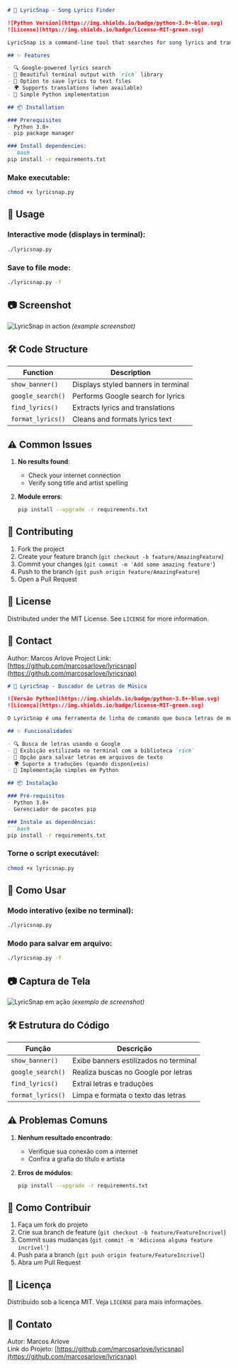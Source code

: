 
```markdown
# 🎵 LyricSnap - Song Lyrics Finder

![Python Version](https://img.shields.io/badge/python-3.8+-blue.svg)
![License](https://img.shields.io/badge/license-MIT-green.svg)

LyricSnap is a command-line tool that searches for song lyrics and translations from Letras.mus.br, displaying them in a beautifully formatted way or saving to a file.

## ✨ Features

- 🔍 Google-powered lyrics search
- 🎨 Beautiful terminal output with `rich` library
- 💾 Option to save lyrics to text files
- 🌍 Supports translations (when available)
- 🐍 Simple Python implementation

## 📦 Installation

### Prerequisites
- Python 3.8+
- pip package manager

### Install dependencies:
```bash
pip install -r requirements.txt
```

### Make executable:
```bash
chmod +x lyricsnap.py
```

## 🚀 Usage

### Interactive mode (displays in terminal):
```bash
./lyricsnap.py
```

### Save to file mode:
```bash
./lyricsnap.py -f
```

## 📷 Screenshot

![LyricSnap in action](https://i.imgur.com/EXAMPLE.png) *(example screenshot)*

## 🛠️ Code Structure

| Function | Description |
|----------|-------------|
| `show_banner()` | Displays styled banners in terminal |
| `google_search()` | Performs Google search for lyrics |
| `find_lyrics()` | Extracts lyrics and translations |
| `format_lyrics()` | Cleans and formats lyrics text |

## ⚠️ Common Issues

1. **No results found**:
   - Check your internet connection
   - Verify song title and artist spelling

2. **Module errors**:
   ```bash
   pip install --upgrade -r requirements.txt
   ```

## 🤝 Contributing

1. Fork the project
2. Create your feature branch (`git checkout -b feature/AmazingFeature`)
3. Commit your changes (`git commit -m 'Add some amazing feature'`)
4. Push to the branch (`git push origin feature/AmazingFeature`)
5. Open a Pull Request

## 📜 License

Distributed under the MIT License. See `LICENSE` for more information.

## 📧 Contact

Author: Marcos Arlove
Project Link: [https://github.com/marcosarlove/lyricsnap](https://github.com/marcosarlove/lyricsnap)









```markdown
# 🎵 LyricSnap - Buscador de Letras de Música

![Versão Python](https://img.shields.io/badge/python-3.8+-blue.svg)
![Licença](https://img.shields.io/badge/license-MIT-green.svg)

O LyricSnap é uma ferramenta de linha de comando que busca letras de música e traduções no Letras.mus.br, exibindo-as de forma bonita no terminal ou salvando em arquivo.

## ✨ Funcionalidades

- 🔍 Busca de letras usando o Google
- 🎨 Exibição estilizada no terminal com a biblioteca `rich`
- 💾 Opção para salvar letras em arquivos de texto
- 🌍 Suporte a traduções (quando disponíveis)
- 🐍 Implementação simples em Python

## 📦 Instalação

### Pré-requisitos
- Python 3.8+
- Gerenciador de pacotes pip

### Instale as dependências:
```bash
pip install -r requirements.txt
```

### Torne o script executável:
```bash
chmod +x lyricsnap.py
```

## 🚀 Como Usar

### Modo interativo (exibe no terminal):
```bash
./lyricsnap.py
```

### Modo para salvar em arquivo:
```bash
./lyricsnap.py -f
```

## 📷 Captura de Tela

![LyricSnap em ação](https://i.imgur.com/EXAMPLE.png) *(exemplo de screenshot)*

## 🛠️ Estrutura do Código

| Função | Descrição |
|--------|-----------|
| `show_banner()` | Exibe banners estilizados no terminal |
| `google_search()` | Realiza buscas no Google por letras |
| `find_lyrics()` | Extrai letras e traduções |
| `format_lyrics()` | Limpa e formata o texto das letras |

## ⚠️ Problemas Comuns

1. **Nenhum resultado encontrado**:
   - Verifique sua conexão com a internet
   - Confira a grafia do título e artista

2. **Erros de módulos**:
   ```bash
   pip install --upgrade -r requirements.txt
   ```

## 🤝 Como Contribuir

1. Faça um fork do projeto
2. Crie sua branch de feature (`git checkout -b feature/FeatureIncrivel`)
3. Commit suas mudanças (`git commit -m 'Adiciona alguma feature incrível'`)
4. Push para a branch (`git push origin feature/FeatureIncrivel`)
5. Abra um Pull Request

## 📜 Licença

Distribuído sob a licença MIT. Veja `LICENSE` para mais informações.

## 📧 Contato

Autor: Marcos Arlove  
Link do Projeto: [https://github.com/marcosarlove/lyricsnap](https://github.com/marcosarlove/lyricsnap)
```
